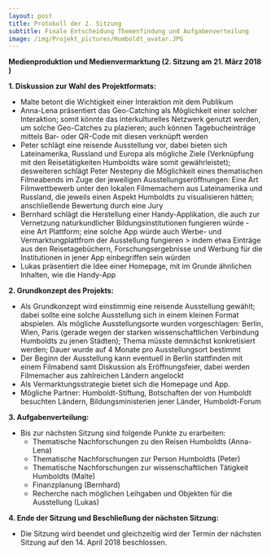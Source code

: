 ```yaml
---
layout: post
title: Protokoll der 2. Sitzung 
subtitle: Finale Entscheidung Themenfindung und Aufgabenverteilung
image: /img/Projekt_pictures/Humboldt_avatar.JPG
---
```

**Medienproduktion und Medienvermarktung (2. Sitzung am 21. März 2018 )**

**1. Diskussion zur Wahl des Projektformats:**


 -  Malte betont die Wichtigkeit einer Interaktion mit dem Publikum
 -	Anna-Lena präsentiert das Geo-Catching als Möglichkeit einer solcher Interaktion; somit könnte das interkulturelles Netzwerk genutzt werden, um solche Geo-Catches zu plazieren; auch können Tagebucheinträge mittels Bar- oder QR-Code mit diesen verknüpft werden
 -	Peter schlägt eine reisende Ausstellung vor, dabei bieten sich Lateinamerika, Russland und Europa als mögliche Ziele (Verknüpfung mit den Reisetätigkeiten Humboldts wäre somit gewährleistet); desweiteren schlägt Peter Nestepny die Möglichkeit eines thematischen Filmeabends im Zuge der jeweiligen Ausstellungseröffnungen: Eine Art Filmwettbewerb unter den lokalen Filmemachern aus Lateinamerika und Russland, die jeweils einen Aspekt Humboldts zu visualisieren hätten; anschließende Bewertung durch eine Jury
 - 	Bernhard schlägt die Herstellung einer Handy-Applikation, die auch zur Vernetzung naturkundlicher Bildungsinstitutionen fungieren würde - eine Art Plattform; eine solche App würde auch Werbe- und Vermarktungplattfrom der Ausstellung fungieren > indem etwa Einträge aus den Reisetagebüchern, Forschungsergebnisse und Werbung für die Institutionen in jener App einbegriffen sein würden
 - 	Lukas präsentiert die Idee einer Homepage, mit im Grunde ähnlichen Inhalten, wie die Handy-App

**2.	Grundkonzept des Projekts:**

- Als Grundkonzept wird einstimmig eine reisende Ausstellung gewählt; dabei sollte eine solche Ausstellung sich in einem kleinen Format abspielen. Als mögliche Ausstellungsorte wurden vorgeschlagen: Berlin, Wien, Paris (gerade wegen der starken wissenschaftlichen Verbindung Humboldts zu jenen Städten); Thema müsste demnächst konkretisiert werden; Dauer wurde auf 4 Monate pro Ausstellungsort bestimmt
 - Der Beginn der Ausstellung kann eventuell in Berlin stattfinden mit einem Filmabend samt Diskussion als Eröffnungsfeier, dabei werden Filmemacher aus zahlreichen Ländern angelockt
 - Als Vermarktungsstrategie bietet sich die Homepage und App. 
 - Mögliche Partner: Humboldt-Stiftung, Botschaften der von Humboldt besuchten Ländern, Bildungsministerien jener Länder, Humboldt-Forum

**3.	Aufgabenverteilung:**

- Bis zur nächsten Sitzung sind folgende Punkte zu erarbeiten: 
   - Thematische Nachforschungen zu den Reisen Humboldts (Anna-Lena)
   - Thematische Nachforschungen zur Person Humboldts (Peter)
   - Thematische Nachforschungen zur wissenschaftlichen Tätigkeit Humboldts (Malte)
   - Finanzplanung (Bernhard)
   - Recherche nach möglichen Leihgaben und Objekten für die Ausstellung (Lukas)
   
**4.	Ende der Sitzung und Beschließung der nächsten Sitzung:**

- Die Sitzung wird beendet und gleichzeitig wird der Termin der nächsten Sitzung auf den 14. April 2018 beschlossen. 


